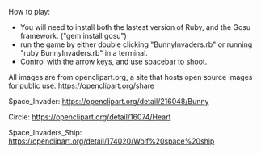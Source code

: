 How to play:
  - You will need to install both the lastest version of Ruby, and the Gosu framework. ("gem install gosu")
  - run the game by either double clicking "BunnyInvaders.rb" or running "ruby BunnyInvaders.rb" in a terminal.
  - Control with the arrow keys, and use spacebar to shoot.

  
All images are from openclipart.org, a site that hosts open source images for public use.
https://openclipart.org/share
 
 
Space_Invader:
https://openclipart.org/detail/216048/Bunny

Circle:
https://openclipart.org/detail/16074/Heart

Space_Invaders_Ship:
https://openclipart.org/detail/174020/Wolf%20space%20ship